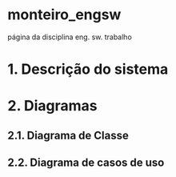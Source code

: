 # monteiro_engsw
página da disciplina eng. sw. trabalho


# 1. Descrição do sistema


# 2. Diagramas


## 2.1. Diagrama de Classe


## 2.2. Diagrama de casos de uso

